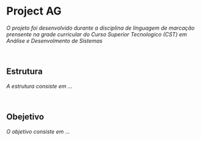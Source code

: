 # Project AG
<p>
  <i>O projeto foi desenvolvido durante a disciplina de linguagem de marcação prensente na grade curricular do Curso Superior Tecnologico (CST) em Análise e 
    Desenvolmento de Sistemas
  </i>
</p>
<br> 

## Estrutura
<p>
  <i>A estrutura consiste em ...</i>
</p>
<br>

## Obejetivo
<p>
  <i>O objetivo consiste em ...</i>
</p>
<br>

